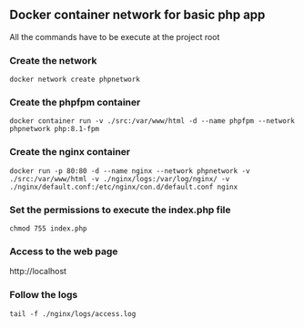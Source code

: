 ## Docker container network for basic php app
All the commands have to be execute at the project root

### Create the network
    docker network create phpnetwork

### Create the phpfpm container
    docker container run -v ./src:/var/www/html -d --name phpfpm --network phpnetwork php:8.1-fpm

### Create the nginx container
    docker run -p 80:80 -d --name nginx --network phpnetwork -v ./src:/var/www/html -v ./nginx/logs:/var/log/nginx/ -v ./nginx/default.conf:/etc/nginx/con.d/default.conf nginx

### Set the permissions to execute the index.php file
    chmod 755 index.php

### Access to the web page
http://localhost

### Follow the logs
    tail -f ./nginx/logs/access.log
